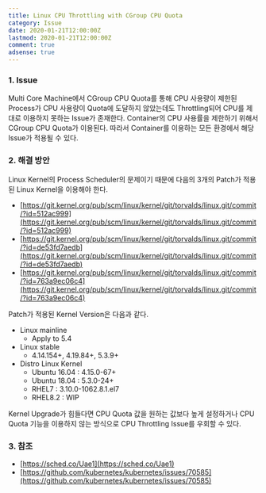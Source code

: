 ```yaml
---
title: Linux CPU Throttling with CGroup CPU Quota
category: Issue
date: 2020-01-21T12:00:00Z
lastmod: 2020-01-21T12:00:00Z
comment: true
adsense: true
---
```


### 1. Issue

Multi Core Machine에서 CGroup CPU Quota를 통해 CPU 사용량이 제한된 Process가 CPU 사용량이 Quota에 도달하지 않았는데도 Throttling되어 CPU를 제대로 이용하지 못하는 Issue가 존재한다. Container의 CPU 사용률을 제한하기 위해서 CGroup CPU Quota가 이용된다. 따라서 Container를 이용하는 모든 환경에서 해당 Issue가 적용될 수 있다.

### 2. 해결 방안

Linux Kernel의 Process Scheduler의 문제이기 때문에 다음의 3개의 Patch가 적용된 Linux Kernel을 이용해야 한다.

* [https://git.kernel.org/pub/scm/linux/kernel/git/torvalds/linux.git/commit/?id=512ac999](https://git.kernel.org/pub/scm/linux/kernel/git/torvalds/linux.git/commit/?id=512ac999)
* [https://git.kernel.org/pub/scm/linux/kernel/git/torvalds/linux.git/commit/?id=de53fd7aedb](https://git.kernel.org/pub/scm/linux/kernel/git/torvalds/linux.git/commit/?id=de53fd7aedb)
* [https://git.kernel.org/pub/scm/linux/kernel/git/torvalds/linux.git/commit/?id=763a9ec06c4](https://git.kernel.org/pub/scm/linux/kernel/git/torvalds/linux.git/commit/?id=763a9ec06c4)

Patch가 적용된 Kernel Version은 다음과 같다.

* Linux mainline
  * Apply to 5.4
* Linux stable
  * 4.14.154+, 4.19.84+, 5.3.9+
* Distro Linux Kernel
  * Ubuntu 16.04 : 4.15.0-67+
  * Ubuntu 18.04 : 5.3.0-24+
  * RHEL7 : 3.10.0-1062.8.1.el7
  * RHEL8.2 : WIP

Kernel Upgrade가 힘들다면 CPU Quota 값을 원하는 값보다 높게 설정하거나 CPU Quota 기능을 이용하지 않는 방식으로 CPU Throttling Issue를 우회할 수 있다.

### 3. 참조

* [https://sched.co/Uae1](https://sched.co/Uae1)
* [https://github.com/kubernetes/kubernetes/issues/70585](https://github.com/kubernetes/kubernetes/issues/70585)
